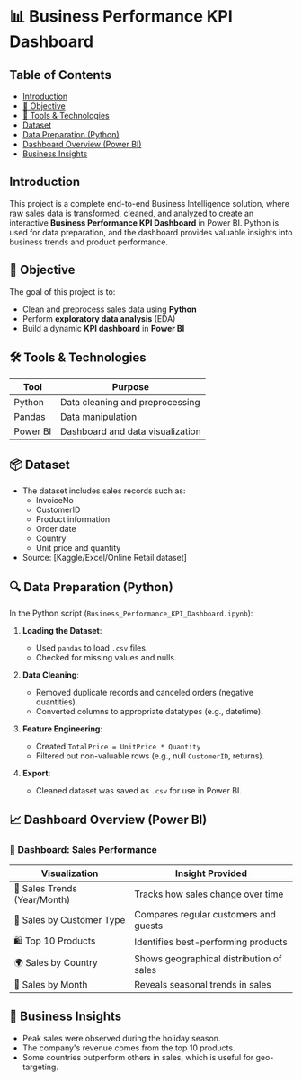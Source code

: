 # 📊 Business Performance KPI Dashboard

## Table of Contents
- [Introduction](#Introduction)
- [🎯 Objective](#🎯-Objective)
- [🎯 Tools & Technologies](#🎯-Tools-&-Technologies)
- [Dataset](#Dataset)
- [Data Preparation (Python)](#Data-Preparation-(Python))
- [Dashboard Overview (Power BI)](#Dashboard-Overview-(Power-BI))
- [Business Insights](#Business-Insights)

## Introduction
This project is a complete end-to-end Business Intelligence solution, where raw sales data is transformed, cleaned, and analyzed to create an interactive **Business Performance KPI Dashboard** in Power BI. Python is used for data preparation, and the dashboard provides valuable insights into business trends and product performance.

## 🎯 Objective

The goal of this project is to:
- Clean and preprocess sales data using **Python**
- Perform **exploratory data analysis** (EDA)
- Build a dynamic **KPI dashboard** in **Power BI**

## 🛠️ Tools & Technologies

| Tool          | Purpose                                  |
|---------------|------------------------------------------|
| Python        | Data cleaning and preprocessing          |
| Pandas        | Data manipulation                        |
| Power BI      | Dashboard and data visualization         |

## 📦 Dataset

- The dataset includes sales records such as:
  - InvoiceNo
  - CustomerID
  - Product information
  - Order date
  - Country
  - Unit price and quantity
- Source: [Kaggle/Excel/Online Retail dataset]

## 🔍 Data Preparation (Python)

In the Python script (`Business_Performance_KPI_Dashboard.ipynb`):

1. **Loading the Dataset**:
   - Used `pandas` to load `.csv` files.
   - Checked for missing values and nulls.

2. **Data Cleaning**:
   - Removed duplicate records and canceled orders (negative quantities).
   - Converted columns to appropriate datatypes (e.g., datetime).

3. **Feature Engineering**:
   - Created `TotalPrice = UnitPrice * Quantity`
   - Filtered out non-valuable rows (e.g., null `CustomerID`, returns).

4. **Export**:
   - Cleaned dataset was saved as `.csv` for use in Power BI.


## 📈 Dashboard Overview (Power BI)

### 📌 Dashboard: Sales Performance

| Visualization                  | Insight Provided                                     |
|-------------------------------|------------------------------------------------------|
| 📆 Sales Trends (Year/Month)  | Tracks how sales change over time                   |
| 👥 Sales by Customer Type     | Compares regular customers and guests               |
| 🛍️ Top 10 Products            | Identifies best-performing products                 |
| 🌍 Sales by Country           | Shows geographical distribution of sales            |
| 📅 Sales by Month             | Reveals seasonal trends in sales                    |


## 🎯 Business Insights

- Peak sales were observed during the holiday season.
- The company's revenue comes from the top 10 products.
- Some countries outperform others in sales, which is useful for geo-targeting.
